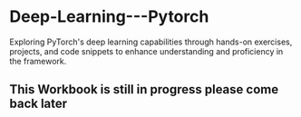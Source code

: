 # Deep-Learning---Pytorch
Exploring PyTorch's deep learning capabilities through hands-on exercises, projects, and code snippets to enhance understanding and proficiency in the framework.

## This Workbook is still in progress please come back later 
